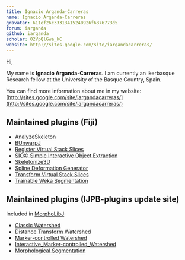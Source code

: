 ```yaml
---
title: Ignacio Arganda-Carreras
name: Ignacio Arganda-Carreras
gravatar: 611ef26c33313415240926f6376773d5
forum: iarganda
github: iarganda
scholar: 02VpQlGwa_kC
website: http://sites.google.com/site/iargandacarreras/
---
```


Hi,

My name is **Ignacio Arganda-Carreras**. I am currently an Ikerbasque Research fellow at the University of the Basque Country, Spain.

You can find more information about me in my website: [http://sites.google.com/site/iargandacarreras/](http://sites.google.com/site/iargandacarreras/)

## Maintained plugins (Fiji)

-   [AnalyzeSkeleton](/plugins/analyze-skeleton)
-   [BUnwarpJ](/plugins/bunwarpj)
-   [Register Virtual Stack Slices](/plugins/register-virtual-stack-slices)
-   [SIOX: Simple Interactive Object Extraction](/plugins/siox)
-   [Skeletonize3D](/plugins/skeletonize3d)
-   [Spline Deformation Generator](/plugins/spline-deformation-generator)
-   [Transform Virtual Stack Slices](/plugins/transform-virtual-stack-slices)
-   [Trainable Weka Segmentation](/plugins/tws)

## Maintained plugins (IJPB-plugins update site)

Included in [MorphoLibJ](/plugins/morpholibj):

-   [Classic Watershed](/plugins/classic-watershed)
-   [Distance Transform Watershed](/plugins/distance-transform-watershed)
-   [Marker-controlled Watershed](/plugins/marker-controlled-watershed)
-   [Interactive_Marker-controlled_Watershed](/plugins/interactive-marker-controlled-watershed)
-   [Morphological Segmentation](/plugins/morphological-segmentation)
